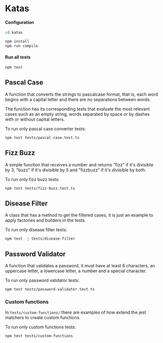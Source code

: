 # Katas

#### Configuration

```bash
cd katas

npm install
npm run compile
```

#### Run all tests

```bash
npm test
```

## Pascal Case

A function that converts the strings to pascalcase format, that is, each word begins with a capital letter and there are no separations between words.

The function has its corresponding tests that evaluate the most relevant cases such as an empty string, words separated by space or by dashes with or without capital letters.

To run only pascal case converter tests:

```bash
npm test tests/pascal-case.test.ts
```

## Fizz Buzz

A simple function that receives a number and returns "fizz" if it's divisible by 3, "buzz" if it's divisible by 5 and "fizzbuzz" if it's divisible by both.

To run only fizz buzz tests:

```bash
npm test tests/fizz-buzz.test.ts
```

## Disease Filter

A class that has a method to get the filtered cases, it is just an example to apply factories and builders in the tests.

To run only disease filter tests:

```bash
npm test -j tests/disease-filter
```

## Password Validator

A function that validates a password, it must have at least 8 characters, an uppercase letter, a lowercase letter, a number and a special character.

To run only password validator tests:

```bash
npm test tests/password-validator.test.ts
```

### Custom functions

In `tests/custom-functions/` there are examples of how extend the jest matchers to create custom functions.

To run only custom functions tests:

```bash
npm test tests/custom-functions
```
